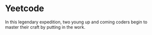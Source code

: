 # Yeetcode
In this legendary expedition, two young up and coming coders begin to master their craft by putting in the work. 
